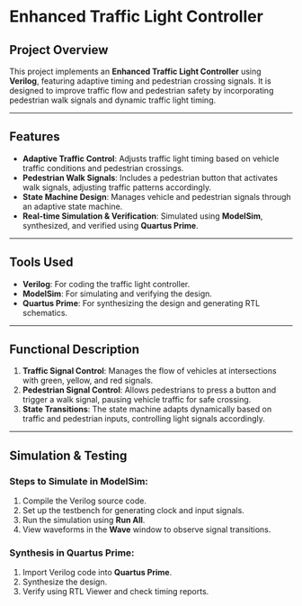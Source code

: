 # Enhanced Traffic Light Controller

## Project Overview
This project implements an **Enhanced Traffic Light Controller** using **Verilog**, featuring adaptive timing and pedestrian crossing signals. It is designed to improve traffic flow and pedestrian safety by incorporating pedestrian walk signals and dynamic traffic light timing.

---

## Features
- **Adaptive Traffic Control**: Adjusts traffic light timing based on vehicle traffic conditions and pedestrian crossings.
- **Pedestrian Walk Signals**: Includes a pedestrian button that activates walk signals, adjusting traffic patterns accordingly.
- **State Machine Design**: Manages vehicle and pedestrian signals through an adaptive state machine.
- **Real-time Simulation & Verification**: Simulated using **ModelSim**, synthesized, and verified using **Quartus Prime**.

---

## Tools Used
- **Verilog**: For coding the traffic light controller.
- **ModelSim**: For simulating and verifying the design.
- **Quartus Prime**: For synthesizing the design and generating RTL schematics.

---

## Functional Description
1. **Traffic Signal Control**: Manages the flow of vehicles at intersections with green, yellow, and red signals.
2. **Pedestrian Signal Control**: Allows pedestrians to press a button and trigger a walk signal, pausing vehicle traffic for safe crossing.
3. **State Transitions**: The state machine adapts dynamically based on traffic and pedestrian inputs, controlling light signals accordingly.

---

## Simulation & Testing

### Steps to Simulate in ModelSim:
1. Compile the Verilog source code.
2. Set up the testbench for generating clock and input signals.
3. Run the simulation using **Run All**.
4. View waveforms in the **Wave** window to observe signal transitions.

### Synthesis in Quartus Prime:
1. Import Verilog code into **Quartus Prime**.
2. Synthesize the design.
3. Verify using RTL Viewer and check timing reports.

